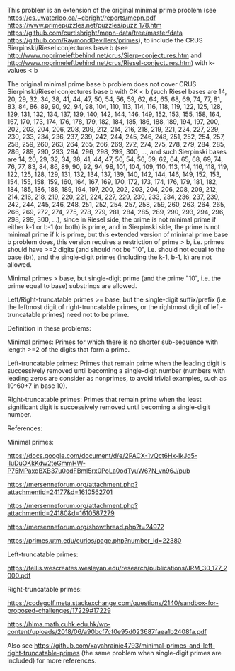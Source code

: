 This problem is an extension of the original minimal prime problem (see https://cs.uwaterloo.ca/~cbright/reports/mepn.pdf https://www.primepuzzles.net/puzzles/puzz_178.htm https://github.com/curtisbright/mepn-data/tree/master/data https://github.com/RaymondDevillers/primes), to include the CRUS Sierpinski/Riesel conjectures base b (see http://www.noprimeleftbehind.net/crus/Sierp-conjectures.htm and http://www.noprimeleftbehind.net/crus/Riesel-conjectures.htm) with k-values < b

The original minimal prime base b problem does not cover CRUS Sierpinski/Riesel conjectures base b with CK < b (such Riesel bases are 14, 20, 29, 32, 34, 38, 41, 44, 47, 50, 54, 56, 59, 62, 64, 65, 68, 69, 74, 77, 81, 83, 84, 86, 89, 90, 92, 94, 98, 104, 110, 113, 114, 116, 118, 119, 122, 125, 128, 129, 131, 132, 134, 137, 139, 140, 142, 144, 146, 149, 152, 153, 155, 158, 164, 167, 170, 173, 174, 176, 178, 179, 182, 184, 185, 186, 188, 189, 194, 197, 200, 202, 203, 204, 206, 208, 209, 212, 214, 216, 218, 219, 221, 224, 227, 229, 230, 233, 234, 236, 237, 239, 242, 244, 245, 246, 248, 251, 252, 254, 257, 258, 259, 260, 263, 264, 265, 266, 269, 272, 274, 275, 278, 279, 284, 285, 286, 289, 290, 293, 294, 296, 298, 299, 300, ..., and such Sierpinski bases are 14, 20, 29, 32, 34, 38, 41, 44, 47, 50, 54, 56, 59, 62, 64, 65, 68, 69, 74, 76, 77, 83, 84, 86, 89, 90, 92, 94, 98, 101, 104, 109, 110, 113, 114, 116, 118, 119, 122, 125, 128, 129, 131, 132, 134, 137, 139, 140, 142, 144, 146, 149, 152, 153, 154, 155, 158, 159, 160, 164, 167, 169, 170, 172, 173, 174, 176, 179, 181, 182, 184, 185, 186, 188, 189, 194, 197, 200, 202, 203, 204, 206, 208, 209, 212, 214, 216, 218, 219, 220, 221, 224, 227, 229, 230, 233, 234, 236, 237, 239, 242, 244, 245, 246, 248, 251, 252, 254, 257, 258, 259, 260, 263, 264, 265, 266, 269, 272, 274, 275, 278, 279, 281, 284, 285, 289, 290, 293, 294, 296, 298, 299, 300, ...), since in Riesel side, the prime is not minimal prime if either k-1 or b-1 (or both) is prime, and in Sierpinski side, the prime is not minimal prime if k is prime, but this extended version of minimal prime base b problem does, this version requires a restriction of prime > b, i.e. primes should have >=2 digits (and should not be "10", i.e. should not equal to the base (b)), and the single-digit primes (including the k-1, b-1, k) are not allowed.

Minimal primes > base, but single-digit prime (and the prime "10", i.e. the prime equal to base) substrings are allowed.

Left/Right-truncatable primes >= base, but the single-digit suffix/prefix (i.e. the leftmost digit of right-truncatable primes, or the rightmost digit of left-truncatable primes) need not to be prime.

Definition in these problems:

Minimal primes: Primes for which there is no shorter sub-sequence with length >=2 of the digits that form a prime.

Left-truncatable primes: Primes that remain prime when the leading digit is successively removed until becoming a single-digit number (numbers with leading zeros are consider as nonprimes, to avoid trivial examples, such as 10^60+7 in base 10).

RIght-truncatable primes: Primes that remain prime when the least significant digit is successively removed until becoming a single-digit number.

References:

Minimal primes:

https://docs.google.com/document/d/e/2PACX-1vQct6Hx-IkJd5-iIuDuOKkKdw2teGmmHW-P75MPaxqBXB37u0odFBml5rx0PoLa0odTyuW67N_vn96J/pub

https://mersenneforum.org/attachment.php?attachmentid=24177&d=1610562701

https://mersenneforum.org/attachment.php?attachmentid=24180&d=1610587279

https://mersenneforum.org/showthread.php?t=24972

https://primes.utm.edu/curios/page.php?number_id=22380

Left-truncatable primes:

https://fellis.wescreates.wesleyan.edu/research/publications/JRM_30_177_2000.pdf

Right-truncatable primes:

https://codegolf.meta.stackexchange.com/questions/2140/sandbox-for-proposed-challenges/17229#17229

https://hlma.math.cuhk.edu.hk/wp-content/uploads/2018/06/a90bcf7cf0e95d023687faea1b2408fa.pdf

Also see https://github.com/xayahrainie4793/minimal-primes-and-left-right-truncatable-primes (the same problem when single-digit primes are included) for more references.
